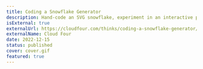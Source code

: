 ```yaml
---
title: Coding a Snowflake Generator
description: Hand-code an SVG snowflake, experiment in an interactive playground, and generate infinite random snowflakes with a dash of JavaScript.
isExternal: true
externalUrl: https://cloudfour.com/thinks/coding-a-snowflake-generator/
externalName: Cloud Four
date: 2022-12-15
status: published
cover: cover.gif
featured: true
---
```

